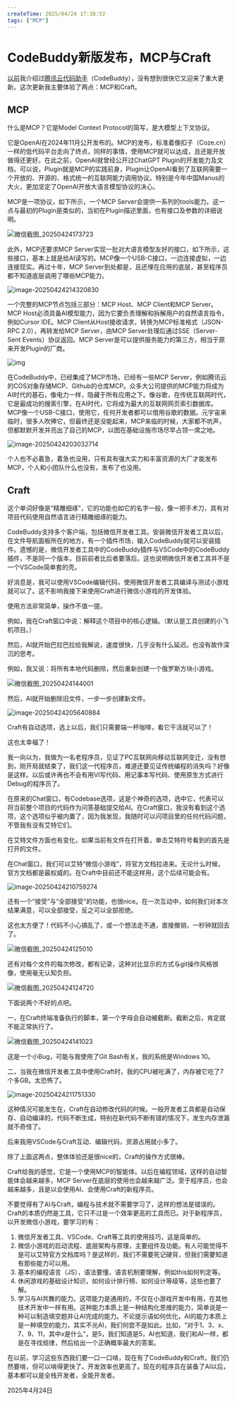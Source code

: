 ```yaml
---
createTime: 2025/04/24 17:38:52
tags: ["MCP"]
---
```


# CodeBuddy新版发布，MCP与Craft

[以前](https://yishulun.com/blog/2025/1.html)我介绍过[腾讯云代码助手](https://copilot.tencent.com/)（CodeBuddy），没有想到很快它又迎来了重大更新。这次更新我主要体验了两点：MCP和Craft。

## MCP

什么是MCP？它是Model Context Protocol的简写，是大模型上下文协议。

它是OpenAI在2024年11月公开发布的。MCP的发布，标准着像扣子（Coze.cn）一样的低代码平台走向了终点，同样的事情，使用MCP就可以达成，且还能开放做得还更好。在此之前，OpenAI就曾经公开过ChatGPT Plugin的开发能力及文档，可以说，Plugin就是MCP的实践前身，Plugin让OpenAI看到了互联网需要一个开放的、开源的、格式统一的互联网能力调用协议。特别是今年中国Manus的大火，更加坚定了OpenAI开放大语言模型协议的决心。

MCP是一项协议，如下所示，一个MCP Server会提供一系列的tools能力。这一点与最初的Plugin是类似的，当初在Plugin描述里面，也有接口及参数的详细说明。

![微信截图_20250424173723](assets/微信截图_20250424173723.png)

此外，MCP还要求MCP Server实现一批对大语言模型友好的接口，如下所示，这些接口，基本上就是给AI读写的。MCP像一个USB-C接口，一边连接虚拟，一边连接现实。再过十年，MCP Server到处都是，且还埋在应用的底层，甚至程序员都不知道底层调用了哪些MCP能力。

![image-20250424214320830](assets/image-20250424214320830.png)

一个完整的MCP节点包括三部分：MCP Host、MCP Client和MCP Server。MCP Host必须具备AI模型能力，因为它要负责理解和拆解用户的自然语言指令，例如Cursor IDE。MCP Client从Host接收请求，转换为MCP标准格式（JSON-RPC 2.0），再转发给MCP Server，由MCP Server处理后通过SSE（Server-Sent Events）协议返回。MCP Server是可以提供服务能力的第三方，相当于原来开发Plugin的厂商。

![img](assets/1BpWczAiqv08l7BU75HjcZg.png)

在CodeBuddy中，已经集成了MCP市场，已经有一些MCP Server，例如腾讯云的COS对象存储MCP、Github的仓库MCP。众多大公司提供的MCP能力将成为AI时代的基石，像电力一样，隐藏于所有应用之下。像谷歌，在传统互联网时代，它是最成功的搜索引擎，在AI时代，它将成为最大的互联网网页索引数据库。MCP像一个USB-C接口，使用它，任何开发者都可以借用谷歌的数据。元宇宙来临时，很多人吹捧它，但最终还是没能起来，MCP来临的时候，大家都不吭声，但都默默开发并亮出了自己的MCP，以图在基础设施市场尽早占领一席之地。

![image-20250424203032714](assets/image-20250424203032714.png)

个人也不必着急，着急也没用，只有具有强大实力和丰富资源的大厂才能发布MCP，个人和小团队什么也没有，发布了也没用。

## Craft

这个单词好像是“精雕细琢”，它的功能也如它的名字一般，像一把手术刀，具有对项目代码使用自然语言进行精雕细琢的能力。

CodeBuddy支持多个客户端，包括微信开发者工具。安装微信开发者工具以后，在文件导航面板所在的地方，有一个插件市场，输入CodeBuddy就可以安装插件。遗憾的是，微信开发者工具中的CodeBuddy插件与VSCode中的CodeBuddy插件，不是同一个版本，目前前者比后者要落后。这也说明微信开发者工具并不是一个VSCode简单套的壳。

好消息是，我可以使用VSCode编辑代码，使用微信开发者工具编译与测试小游戏就可以了。这不影响我接下来使用Craft进行微信小游戏的开发体验。

使用方法非常简单，操作不值一提。

例如，我在Craft窗口中说：解释这个项目中的核心逻辑。（默认是工具创建的小飞机项目。）

然后，AI就开始巴拉巴拉给我解说，速度很快，几乎没有什么延迟。也没有故作深沉的思考。

例如，我又说：将所有本地代码删除，然后重新创建一个俄罗斯方块小游戏。

![微信截图_20250424144001](assets/微信截图_20250424144001.png)

然后，AI就开始删除旧文件，一步一步创建新文件。

![image-20250424205640884](assets/image-20250424205640884.png)

Craft有自动选项，选上以后，我们只需要端一杯咖啡，看它干活就可以了！

这也太幸福了！

我一向以为，我做为一名老程序员，见证了PC互联网向移动互联网变迁，没有想到，刚开局就结束了，我们这一代程序员，难道还要见证传统编程的消失吗？好像是这样。以后或许再也不会有用VI写代码、用记事本写代码、使用原生方式进行Debug的程序员了。

在原来的Chat窗口，有Codebase选项，这是个神奇的选项，选中它，代表可以将当前整个项目的代码作为问答基础提交给AI。在Craft窗口，我没有看到这个选项，这个选项似乎被内置了，因为我发现，我随时可以问项目里的任何代码问题，不管我有没有艾特它们。

在艾特文件方面也有变化，如果当前有文件在打开着，单击艾特符号看到的首先是打开的文件。

在Chat窗口，我们可以艾特“微信小游戏”，将官方文档拉进来。无论什么时候，官方文档都是最权威的。在Craft中目前还不能这样用，这个后续可能会有。

![image-20250424210759274](assets/image-20250424210759274.png)

还有一个“接受”与“全部接受”的功能，也很nice。在一次互动中，如何我们对本次结果满意，可以全部接受，反之可以全部拒绝。

这也太方便了！代码不小心搞乱了，或一个想法走不通，直接撤销，一秒钟就回去了。

![微信截图_20250424125010](assets/微信截图_20250424125010.png)

还有对每个文件的每次修改，都有记录，这种对比显示的方式与git操作风格很像，使用毫无认知负担。

![微信截图_20250424124720](assets/微信截图_20250424124720.png)

下面说两个不好的点吧。

一，在Craft终端准备执行的脚本，第一个字母会自动被截断。截断之后，肯定就不能正常执行了。

![微信截图_20250424141023](assets/微信截图_20250424141023.png)

这是一个小Bug，可能与我使用了Git Bash有关。我的系统是Windows 10。

二，当我在微信开发者工具中使用Craft时，我的CPU被吃满了，内存被它吃了7个多GB。太恐怖了。

![image-20250424211751330](assets/image-20250424211751330.png)

这种情况可能发生在，Craft在自动修改代码的时候。一般开发者工具都是自动保存、自动编译的，代码不断生成，特别在新代码不断有错的情况下，发生内存泄漏就不奇怪了。

后来我用VSCode与Craft互动、编辑代码，资源占用就小多了。

除了上面这两点，整体体验还是很nice的，Craft的操作方式很棒。

Craft给我的感觉，它是一个使用MCP的智能体。以后在编程领域，这样的自动智能体会越来越多，MCP Server在底层的使用也会越来越广泛。至于程序员，也会越来越多，且是以会使用AI、会使用Craft的新程序员。

不要觉得有了AI与Craft，编程与技术就不需要学习了，这样的想法是错误的。Craft的本质仍然是工具，它只不过是一个效率更高的工具而已。对于新程序员，以开发微信小游戏，要学习的有：

1. 微信开发者工具、VSCode、Craft等工具的使用技巧，这是简单的。
2. 微信小游戏的启动流程、底层架构与原理，主要组件及功能。有人可能觉得不是可以艾特官方文档库吗？是这样的，我们不需要死记硬背，但我们需要知道有那些能力可以用。
3. 基本的编程语言（JS），语法要懂，语言机制要理解，例如this如何判定等。
4. 休闲游戏的基础设计知识，如何设计排行榜、如何设计等级等，这些也要了解。
5. 学习与AI共舞的能力。这项能力是通用的，不仅在小游戏开发中有用，在其他技术开发中一样有用。这种能力本质上是一种结构化思维的能力，简单说是一种可以制造填空题并让AI完成的能力。不论提示语如何优化，AI的能力本质上是一种填空的能力，其实不光AI，我们何尝不是如此。比如，“对于1、3、x、7、9、11，其中x是什么”，是5，我们知道是5，AI也知道，我们和AI一样，都是在寻找规律，然后给出一个正确概率最大的答案。

在以前，学习这些东西我们要一口一口啃，现在有了CodeBuddy和Craft，我们仍然要啃，但可以啃得更快了。开发效率也更高了。现在的程序员在装备了AI以后，基本都可以是全栈开发者，全能开发者。

2025年4月24日
